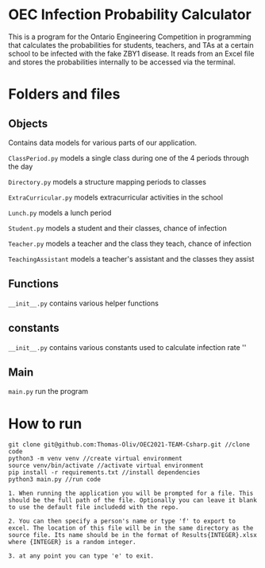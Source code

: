 # OEC Infection Probability Calculator

This is a program for the Ontario Engineering Competition in programming that calculates the probabilities for students, teachers, and TAs at a certain school to be infected with the fake ZBY1 disease. It reads from an Excel file and stores the probabilities internally to be accessed via the terminal.


# Folders and files


## Objects

Contains data models for various parts of our application.

```ClassPeriod.py```  models a single class during one of the 4 periods through the day


```Directory.py``` models a structure mapping periods to classes


```ExtraCurricular.py``` models extracurricular activities in the school

```Lunch.py``` models a lunch period

```Student.py``` models a student and their classes, chance of infection

```Teacher.py``` models a teacher and the class they teach, chance of infection

```TeachingAssistant``` models a teacher's assistant and the classes they assist

## Functions
```__init__.py``` contains various helper functions

## constants
```__init__.py``` contains various constants used to calculate infection rate
''
## Main
```main.py``` run the program



# How to run
```
git clone git@github.com:Thomas-Oliv/OEC2021-TEAM-Csharp.git //clone code
python3 -m venv venv //create virtual environment
source venv/bin/activate //activate virtual environment
pip install -r requirements.txt //install dependencies
python3 main.py //run code

1. When running the application you will be prompted for a file. This should be the full path of the file. Optionally you can leave it blank to use the default file includedd with the repo.

2. You can then specify a person's name or type 'f' to export to excel. The location of this file will be in the same directory as the source file. Its name should be in the format of Results{INTEGER}.xlsx where {INTEGER} is a random integer.

3. at any point you can type 'e' to exit.
```
